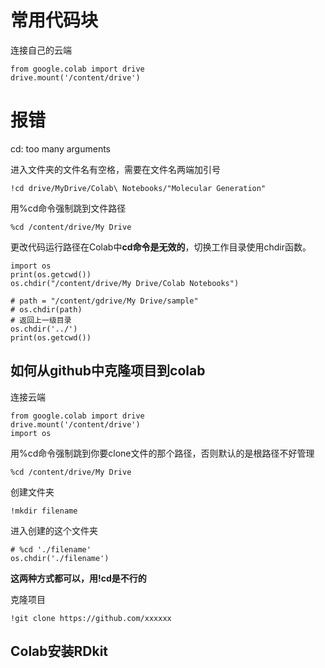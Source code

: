 常用代码块
===

连接自己的云端

```
from google.colab import drive
drive.mount('/content/drive')
```



报错
===

cd: too many arguments

进入文件夹的文件名有空格，需要在文件名两端加引号

```
!cd drive/MyDrive/Colab\ Notebooks/"Molecular Generation"
```

用%cd命令强制跳到文件路径

```
%cd /content/drive/My Drive
```

 更改代码运行路径在Colab中**cd命令是无效的**，切换工作目录使用chdir函数。

```text
import os
print(os.getcwd())
os.chdir("/content/drive/My Drive/Colab Notebooks")

# path = "/content/gdrive/My Drive/sample"
# os.chdir(path)
# 返回上一级目录
os.chdir('../')
print(os.getcwd())
```

如何从github中克隆项目到colab
---

连接云端

```
from google.colab import drive
drive.mount('/content/drive')
import os
```

用%cd命令强制跳到你要clone文件的那个路径，否则默认的是根路径不好管理

```
%cd /content/drive/My Drive
```

创建文件夹

```
!mkdir filename
```

进入创建的这个文件夹

```
# %cd './filename'
os.chdir('./filename')
```

**这两种方式都可以，用!cd是不行的**

克隆项目

```
!git clone https://github.com/xxxxxx
```

Colab安装RDkit
---


